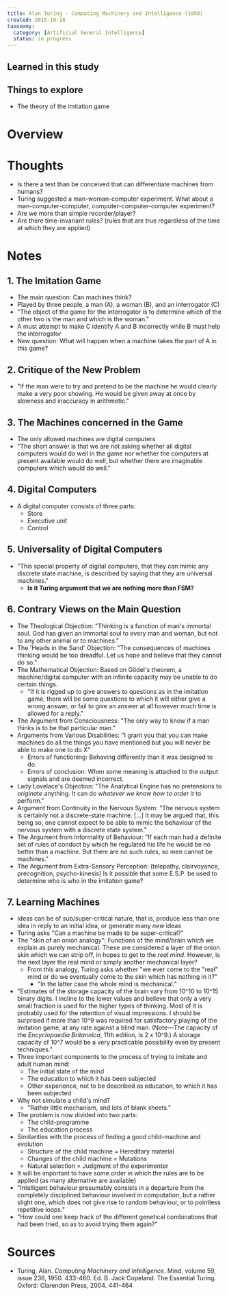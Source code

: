 ```yaml
---
title: Alan Turing - Computing Machinery and Intelligence (1950)
created: 2015-10-18
taxonomy:
  category: [Artificial General Intelligence]
  status: in progress
---
```


## Learned in this study

## Things to explore

* The theory of the imitation game

# Overview

# Thoughts

* Is there a test than be conceived that can differentiate machines from humans?
* Turing suggested a man-woman-computer experiment. What about a man-computer-computer, computer-computer-computer experiment?
* Are we more than simple recorder/player?
* Are there time-invariant rules? (rules that are true regardless of the time at which they are applied)

# Notes

## 1. The Imitation Game
* The main question: Can machines think?
* Played by three people, a man (A), a woman (B), and an interrogator (C)
* "The object of the game for the interrogator is to determine which of the other two is the man and which is the woman."
* A must attempt to make C identify A and B incorrectly while B must help the interrogator
* New question: What will happen when a machine takes the part of A in this game?

## 2. Critique of the New Problem
* "If the man were to try and pretend to be the machine he would clearly make a very poor showing. He would be given away at once by slowness and inaccuracy in arithmetic."

## 3. The Machines concerned in the Game
* The only allowed machines are digital computers
* "The short answer is that we are not asking whether all digital computers would do well in the game nor whether the computers at present available would do well, but whether there are imaginable computers which would do well."

## 4. Digital Computers
* A digital computer consists of three parts:
	* Store
	* Executive unit
	* Control

## 5. Universality of Digital Computers
* "This special property of digital computers, that they can mimic any discrete state machine, is described by saying that they are universal machines."
	* **Is it Turing argument that we are nothing more than FSM?**

## 6. Contrary Views on the Main Question
* The Theological Objection: "Thinking is a function of man's immortal soul. God has given an immortal soul to every man and woman, but not to any other animal or to machines."
* The 'Heads in the Sand' Objection: "The consequences of machines thinking would be too dreadful. Let us hope and believe that they cannot do so."
* The Mathematical Objection: Based on Gödel's theorem, a machine/digital computer with an infinite capacity may be unable to do certain things.
	* "If it is rigged up to give answers to questions as in the imitation game, there will be some questions to which it will either give a wrong answer, or fail to give an answer at all however much time is allowed for a reply."
* The Argument from Consciousness: "The only way to know if a man thinks is to be that particular man."
* Arguments from Various Disabilities: "I grant you that you can make machines do all the things you have mentioned but you will never be able to make one to do X"
	* Errors of functioning: Behaving differently than it was designed to do.
	* Errors of conclusion: When some meaning is attached to the output signals and are deemed incorrect.
* Lady Lovelace's Objection: "The Analytical Engine has no pretensions to *originate* anything. It can do *whatever we know how to order it* to perform."
* Argument from Continuity in the Nervous System: "The nervous system is certainly not a discrete-state machine. [...] It may be argued that, this being so, one cannot expect to be able to mimic the behaviour of the nervous system with a discrete state system."
* The Argument from Informality of Behaviour: "If each man had a definite set of rules of conduct by which he regulated his life he would be no better than a machine. But there are no such rules, so men cannot be machines."
* The Argument from Extra-Sensory Perception: (telepathy, clairvoyance, precognition, psycho-kinesis) Is it possible that some E.S.P. be used to determine who is who in the imitation game?

## 7. Learning Machines
* Ideas can be of sub/super-critical nature, that is, produce less than one idea in reply to an initial idea, or generate many *new* ideas
* Turing asks "Can a machine be made to be super-critical?"
* The "skin of an onion analogy": Functions of the mind/brain which we explain as purely mechanical. These are considered a layer of the onion skin which we can strip off, in hopes to get to the *real mind*. However, is the next layer the real mind or simply another mechanical layer?
	* From this analogy, Turing asks whether "we ever come to the "real" mind or do we eventually come to the skin which has nothing in it?"
		* "In the latter case the whole mind is mechanical."
* "Estimates of the storage capacity of the brain vary from 10^10 to 10^15 binary digits. I incline to the lower values and believe that only a very small fraction is used for the higher types of thinking. Most of it is probably used for the retention of visual impressions. I should be surprised if more than 10^9 was required for satisfactory playing of the imitation game, at any rate against a blind man. (Note—The capacity of the *Encyclopaedia Britannica*, 11th edition, is 2 x 10^9.) A storage capacity of 10^7 would be a very practicable possibility even by present techniques."
* Three important components to the process of trying to imitate and adult human mind:
	* The initial state of the mind
	* The education to which it has been subjected
	* Other experience, not to be described as education, to which it has been subjected
* Why not simulate a child's mind?
	* "Rather little mechanism, and lots of blank sheets."
* The problem is now divided into two parts:
	* The child-programme
	* The education process
* Similarities with the process of finding a good child-machine and evolution
	* Structure of the child machine = Hereditary material
	* Changes of the child machine = Mutations
	* Natural selection = Judgment of the experimenter
* It will be important to have some order in which the rules are to be applied (as many alternative are available)
* "Intelligent behaviour presumably consists in a departure from the completely disciplined behaviour involved in computation, but a rather slight one, which does not give rise to random behaviour, or to pointless repetitive loops."
* "How could one keep track of the different genetical combinations that had been tried, so as to avoid trying them again?"

# Sources

* Turing, Alan. *Computing Machinery and Intelligence*. Mind, volume 59, issue 236, 1950. 433-460. Ed. B. Jack Copeland. The Essential Turing. Oxford: Clarendon Press, 2004. 441-464
